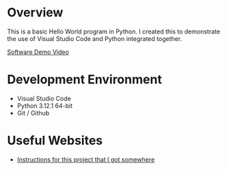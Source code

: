 # Overview

This is a basic Hello World program in Python. I created this to demonstrate the use of Visual Studio Code and Python integrated together.

[Software Demo Video](https://youtu.be/vf2L5o9xDSo)

# Development Environment

* Visual Studio Code
* Python 3.12.1 64-bit
* Git / Github

# Useful Websites

* [Instructions for this project that I got somewhere](https://byui.instructure.com/courses/269310/assignments/12433789)